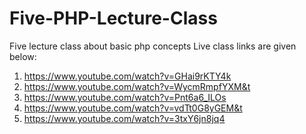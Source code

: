 # Five-PHP-Lecture-Class

Five lecture class about basic php concepts
Live class links are given below:
1. https://www.youtube.com/watch?v=GHai9rKTY4k
2. https://www.youtube.com/watch?v=WycmRmpfYXM&t
3. https://www.youtube.com/watch?v=Pnt6a6_ILOs
4. https://www.youtube.com/watch?v=vdTt0G8yGEM&t
5. https://www.youtube.com/watch?v=3txY6jn8jq4
